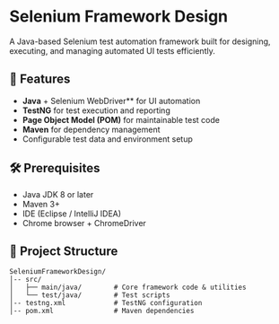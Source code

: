 # Selenium Framework Design

A Java-based Selenium test automation framework built for designing, executing, and managing automated UI tests efficiently.

## 🚀 Features
- **Java** + Selenium WebDriver** for UI automation
- **TestNG** for test execution and reporting
- **Page Object Model (POM)** for maintainable test code
- **Maven** for dependency management
- Configurable test data and environment setup

## 🛠 Prerequisites
- Java JDK 8 or later  
- Maven 3+  
- IDE (Eclipse / IntelliJ IDEA)  
- Chrome browser + ChromeDriver

## 📂 Project Structure
```plaintext
SeleniumFrameworkDesign/
│-- src/
│   ├── main/java/        # Core framework code & utilities
│   └── test/java/        # Test scripts
│-- testng.xml            # TestNG configuration
│-- pom.xml               # Maven dependencies
